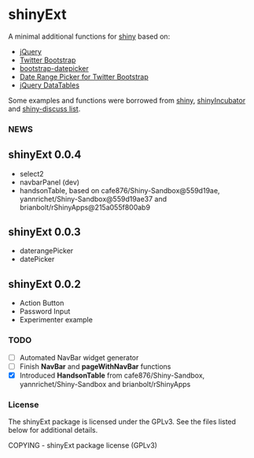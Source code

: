 shinyExt
========================================================

A minimal additional functions for [shiny](https://github.com/rstudio/shiny) based on:

* [jQuery](http://www.jquery.org) 
* [Twitter Bootstrap](http://twitter.github.com/bootstrap/index.html)
* [bootstrap-datepicker](https://github.com/eternicode/bootstrap-datepicker)
* [Date Range Picker for Twitter Bootstrap](https://github.com/dangrossman/bootstrap-daterangepicker)
* [jQuery DataTables](www.datatables.net)

Some examples and functions were borrowed from [shiny](https://github.com/rstudio/shiny), [shinyIncubator](https://github.com/rstudio/shiny-incubator) and [shiny-discuss list](https://groups.google.com/forum/?fromgroups#!forum/shiny-discuss).


### NEWS

shinyExt 0.0.4
--------------------------------------------------------------------------------

* select2
* navbarPanel (dev)
* handsonTable, based on cafe876/Shiny-Sandbox@559d19ae, yannrichet/Shiny-Sandbox@559d19ae37 and brianbolt/rShinyApps@215a055f800ab9

shinyExt 0.0.3
--------------------------------------------------------------------------------

* daterangePicker
* datePicker

shinyExt 0.0.2
--------------------------------------------------------------------------------

* Action Button
* Password Input
* Experimenter example


### TODO

- [ ] Automated NavBar widget generator
- [ ] Finish **NavBar** and **pageWithNavBar** functions
- [x] Introduced **HandsonTable** from cafe876/Shiny-Sandbox, yannrichet/Shiny-Sandbox and brianbolt/rShinyApps

### License
The shinyExt package is licensed under the GPLv3. See the files listed below for additional details.

COPYING - shinyExt package license (GPLv3)